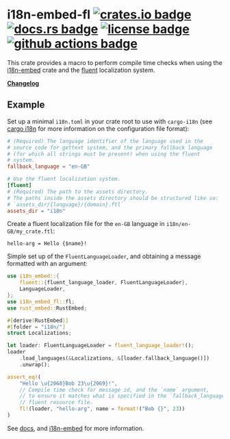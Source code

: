 # i18n-embed-fl [![crates.io badge](https://img.shields.io/crates/v/i18n-embed-fl.svg)](https://crates.io/crates/i18n-embed-fl) [![docs.rs badge](https://docs.rs/i18n-embed-fl/badge.svg)](https://docs.rs/i18n-embed-fl/) [![license badge](https://img.shields.io/github/license/kellpossible/cargo-i18n)](https://github.com/kellpossible/cargo-i18n/blob/master/i18n-embed-fl/LICENSE.txt) [![github actions badge](https://github.com/kellpossible/cargo-i18n/workflows/Rust/badge.svg)](https://github.com/kellpossible/cargo-i18n/actions?query=workflow%3ARust)

This crate provides a macro to perform compile time checks when using the [i18n-embed](https://crates.io/crates/i18n-embed) crate and the [fluent](https://www.projectfluent.org/) localization system.

**[Changelog](https://github.com/kellpossible/cargo-i18n/blob/master/i18n-embed-fl/CHANGELOG.md)**

## Example

Set up a minimal `i18n.toml` in your crate root to use with `cargo-i18n` (see [cargo i18n](https://github.com/kellpossible/cargo-i18n#configuration) for more information on the configuration file format):

```toml
# (Required) The language identifier of the language used in the
# source code for gettext system, and the primary fallback language
# (for which all strings must be present) when using the fluent
# system.
fallback_language = "en-GB"

# Use the fluent localization system.
[fluent]
# (Required) The path to the assets directory.
# The paths inside the assets directory should be structured like so:
# `assets_dir/{language}/{domain}.ftl`
assets_dir = "i18n"
```

Create a fluent localization file for the `en-GB` language in `i18n/en-GB/my_crate.ftl`:

```fluent
hello-arg = Hello {$name}!
```

Simple set up of the `FluentLanguageLoader`, and obtaining a message formatted with an argument:

```rust
use i18n_embed::{
    fluent::{fluent_language_loader, FluentLanguageLoader},
    LanguageLoader,
};
use i18n_embed_fl::fl;
use rust_embed::RustEmbed;

#[derive(RustEmbed)]
#[folder = "i18n/"]
struct Localizations;

let loader: FluentLanguageLoader = fluent_language_loader!();
loader
    .load_languages(&Localizations, &[loader.fallback_language()])
    .unwrap();

assert_eq!(
    "Hello \u{2068}Bob 23\u{2069}!",
    // Compile time check for message id, and the `name` argument,
    // to ensure it matches what is specified in the `fallback_language`'s
    // fluent resource file.
    fl!(loader, "hello-arg", name = format!("Bob {}", 23))
)
```

See [docs](https://docs.rs/i18n-embed-fl/), and [i18n-embed](https://crates.io/crates/i18n-embed) for more information.
